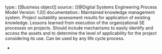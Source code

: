 type:: [[Business object]]
source:: [[@Digital Systems Engineering Process Model Version: 1.0]]
documentation:: Maintained knowledge management system. Project suitability assessment results for application of existing knowledge. Lessons learned from execution of the organizational SE processes on projects. Should include mechanisms to easily identify and access the assets and to determine the level of applicability for the project considering its use. Can be used by any life cycle process.

-